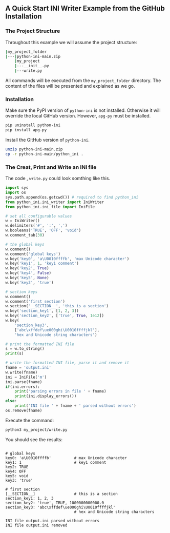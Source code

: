 ## A Quick Start INI Writer Example from the GitHub Installation

### The Project Structure

Throughout this example we will assume the project structure:

```bash
|my_project_folder
|---|python-ini-main.zip
    |my_project
    |---__init__.py
    |---write.py
```

All commands will be executed from the `my_project_folder` directory.
The content of the files will be presented and explained as we go.

### Installation

Make sure the PyPI version of `python-ini` is not installed.
Otherwise it will override the local GitHub version. However, `apg-py` must be installed.

```bash
pip uninstall python-ini
pip install apg-py
```

Install the GitHub version of `python-ini`.

```bash
unzip python-ini-main.zip
cp -r python-ini-main/python_ini .
```

### The Creat, Print and Write an INI file

The code , `write.py` could look somthing like this.

```python
import sys
import os
sys.path.append(os.getcwd()) # required to find python_ini
from python_ini.ini_writer import IniWriter
from python_ini.ini_file import IniFile

# set all configurable values
w = IniWriter()
w.delimiters('#', ':', ',')
w.booleans('TRUE', 'OFF', 'void')
w.comment_tab(30)

# the global keys
w.comment()
w.comment('global keys')
w.key('key0', 'a\U0010ffffb', 'max Unicode character')
w.key('key1', 1, 'key1 comment')
w.key('key2', True)
w.key('key4', False)
w.key('key5', None)
w.key('key3', 'true')

# section keys
w.comment()
w.comment('first section')
w.section('__SECTION__', 'this is a section')
w.key('section_key1', [1, 2, 3])
w.key('section_key2', ['true', True, 1e12])
w.key(
    'section_key3',
    ['abc\xffdef\ue000ghi\U0010ffffjkl'],
    'hex and Unicode string characters')

# print the formatted INI file
s = w.to_string()
print(s)

# write the formatted INI file, parse it and remove it
fname = 'output.ini'
w.write(fname)
ini = IniFile('m')
ini.parse(fname)
if(ini.errors):
    print('parsing errors in file ' + fname)
    print(ini.display_errors())
else:
    print('INI file ' + fname + ' parsed without errors')
os.remove(fname)
```

Execute the command:

```bash
python3 my_project/write.py
```

You should see the results:

```

# global keys
key0: 'a\U0010ffffb'          # max Unicode character
key1: 1                       # key1 comment
key2: TRUE
key4: OFF
key5: void
key3: 'true'

# first section
[__SECTION__]                 # this is a section
section_key1: 1, 2, 3
section_key2: 'true', TRUE, 1000000000000.0
section_key3: 'abc\xffdef\ue000ghi\U0010ffffjkl'
                              # hex and Unicode string characters

INI file output.ini parsed without errors
INI file output.ini removed
```
